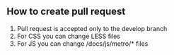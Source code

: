 ## How to create pull request

1. Pull request is accepted only to the develop branch
2. For CSS you can change LESS files
2. For JS you can change /docs/js/metro/* files